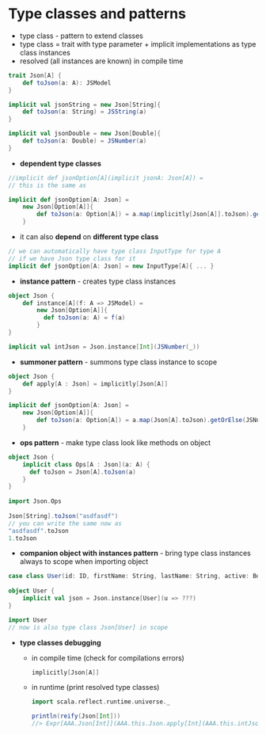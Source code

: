 # Type classes and patterns

* type class - pattern to extend classes
* type class = trait with type parameter + implicit implementations as type class instances
* resolved (all instances are known) in compile time 
```scala
trait Json[A] {
    def toJson(a: A): JSModel
}

implicit val jsonString = new Json[String]{
    def toJson(a: String) = JSString(a)
}

implicit val jsonDouble = new Json[Double]{
    def toJson(a: Double) = JSNumber(a)
}
```
* **dependent type classes**
```scala
//implicit def jsonOption[A](implicit jsonA: Json[A]) =
// this is the same as

implicit def jsonOption[A: Json] = 
    new Json[Option[A]]{
        def toJson(a: Option[A]) = a.map(implicitly[Json[A]].toJson).getOrElse(JSNull)
    }
```

* it can also **depend** on **different type class**
```scala
// we can automatically have type class InputType for type A
// if we have Json type class for it 
implicit def jsonOption[A: Json] = new InputType[A]{ ... }
```

* **instance pattern** - creates type class instances
```scala
object Json {
    def instance[A](f: A => JSModel) =
        new Json[Option[A]]{
          def toJson(a: A) = f(a)
        }
}

implicit val intJson = Json.instance[Int](JSNumber(_))
```

* **summoner pattern** - summons type class instance to scope
```scala
object Json {
    def apply[A : Json] = implicitly[Json[A]]
}

implicit def jsonOption[A: Json] = 
    new Json[Option[A]]{
        def toJson(a: Option[A]) = a.map(Json[A].toJson).getOrElse(JSNull)
    }
```

* **ops pattern** - make type class look like methods on object
```scala
object Json {
    implicit class Ops[A : Json](a: A) {
      def toJson = Json[A].toJson(a)
    }
}
 
import Json.Ops
  
Json[String].toJson("asdfasdf")  
// you can write the same now as   
"asdfasdf".toJson
1.toJson
```

* **companion object with instances pattern** - bring type class instances always to scope when importing object
```scala
case class User(id: ID, firstName: String, lastName: String, active: Boolean)
 
object User {
    implicit val json = Json.instance[User](u => ???)
} 

import User
// now is also type class Json[User] in scope
```

* **type classes debugging**

  * in compile time (check for compilations errors)
    
    ```scala
    implicitly[Json[A]]
    ```  
  
  * in runtime (print resolved type classes)
    
    ```scala
    import scala.reflect.runtime.universe._
    
    println(reify(Json[Int]))
    //> Expr[AAA.Json[Int]](AAA.this.Json.apply[Int](AAA.this.intJson))
    ```